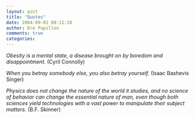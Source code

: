 ```yaml
---
layout: post
title: "Quotes"
date: 2004-09-02 00:11:10
author: Dre Papillon
comments: true
categories: 
---
```



*Obesity is a mental state, a disease brought on by boredom and disappointment.*  (Cyril Connolly)

*When you betray somebody else, you also betray yourself.*  (Isaac Bashevis Singer)

*Physics does not change the nature of the world it studies, and no science of behavior can change the essential nature of man, even though both sciences yield technologies with a vast power to manipulate their subject matters.*  (B.F. Skinner)